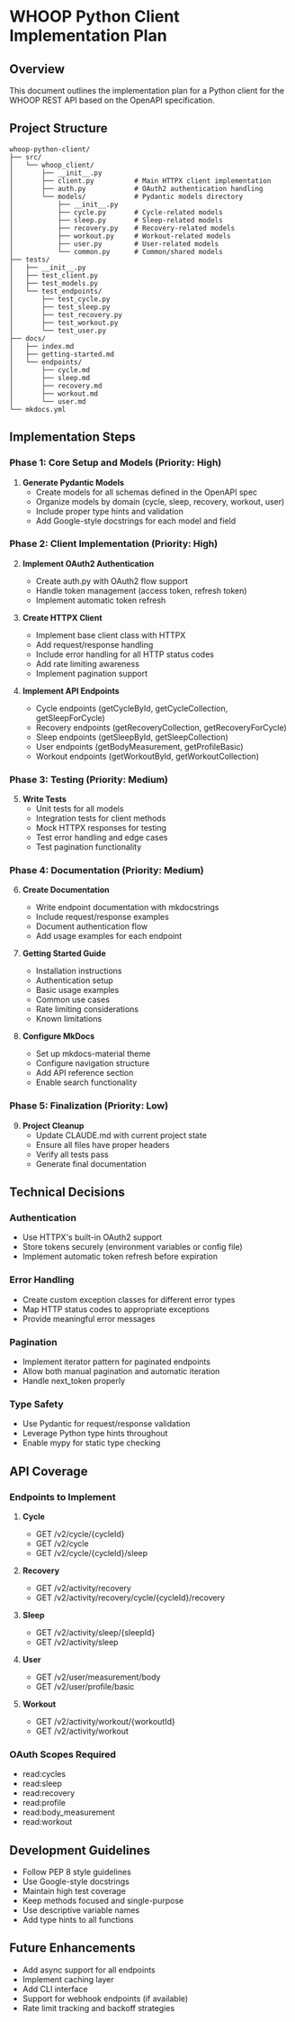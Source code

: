 # WHOOP Python Client Implementation Plan

## Overview
This document outlines the implementation plan for a Python client for the WHOOP REST API based on the OpenAPI specification.

## Project Structure
```
whoop-python-client/
├── src/
│   └── whoop_client/
│       ├── __init__.py
│       ├── client.py          # Main HTTPX client implementation
│       ├── auth.py            # OAuth2 authentication handling
│       └── models/            # Pydantic models directory
│           ├── __init__.py
│           ├── cycle.py       # Cycle-related models
│           ├── sleep.py       # Sleep-related models
│           ├── recovery.py    # Recovery-related models
│           ├── workout.py     # Workout-related models
│           ├── user.py        # User-related models
│           └── common.py      # Common/shared models
├── tests/
│   ├── __init__.py
│   ├── test_client.py
│   ├── test_models.py
│   └── test_endpoints/
│       ├── test_cycle.py
│       ├── test_sleep.py
│       ├── test_recovery.py
│       ├── test_workout.py
│       └── test_user.py
├── docs/
│   ├── index.md
│   ├── getting-started.md
│   └── endpoints/
│       ├── cycle.md
│       ├── sleep.md
│       ├── recovery.md
│       ├── workout.md
│       └── user.md
└── mkdocs.yml
```

## Implementation Steps

### Phase 1: Core Setup and Models (Priority: High)
1. **Generate Pydantic Models**
   - Create models for all schemas defined in the OpenAPI spec
   - Organize models by domain (cycle, sleep, recovery, workout, user)
   - Include proper type hints and validation
   - Add Google-style docstrings for each model and field

### Phase 2: Client Implementation (Priority: High)
2. **Implement OAuth2 Authentication**
   - Create auth.py with OAuth2 flow support
   - Handle token management (access token, refresh token)
   - Implement automatic token refresh

3. **Create HTTPX Client**
   - Implement base client class with HTTPX
   - Add request/response handling
   - Include error handling for all HTTP status codes
   - Add rate limiting awareness
   - Implement pagination support

4. **Implement API Endpoints**
   - Cycle endpoints (getCycleById, getCycleCollection, getSleepForCycle)
   - Recovery endpoints (getRecoveryCollection, getRecoveryForCycle)
   - Sleep endpoints (getSleepById, getSleepCollection)
   - User endpoints (getBodyMeasurement, getProfileBasic)
   - Workout endpoints (getWorkoutById, getWorkoutCollection)

### Phase 3: Testing (Priority: Medium)
5. **Write Tests**
   - Unit tests for all models
   - Integration tests for client methods
   - Mock HTTPX responses for testing
   - Test error handling and edge cases
   - Test pagination functionality

### Phase 4: Documentation (Priority: Medium)
6. **Create Documentation**
   - Write endpoint documentation with mkdocstrings
   - Include request/response examples
   - Document authentication flow
   - Add usage examples for each endpoint

7. **Getting Started Guide**
   - Installation instructions
   - Authentication setup
   - Basic usage examples
   - Common use cases
   - Rate limiting considerations
   - Known limitations

8. **Configure MkDocs**
   - Set up mkdocs-material theme
   - Configure navigation structure
   - Add API reference section
   - Enable search functionality

### Phase 5: Finalization (Priority: Low)
9. **Project Cleanup**
   - Update CLAUDE.md with current project state
   - Ensure all files have proper headers
   - Verify all tests pass
   - Generate final documentation

## Technical Decisions

### Authentication
- Use HTTPX's built-in OAuth2 support
- Store tokens securely (environment variables or config file)
- Implement automatic token refresh before expiration

### Error Handling
- Create custom exception classes for different error types
- Map HTTP status codes to appropriate exceptions
- Provide meaningful error messages

### Pagination
- Implement iterator pattern for paginated endpoints
- Allow both manual pagination and automatic iteration
- Handle next_token properly

### Type Safety
- Use Pydantic for request/response validation
- Leverage Python type hints throughout
- Enable mypy for static type checking

## API Coverage

### Endpoints to Implement
1. **Cycle**
   - GET /v2/cycle/{cycleId}
   - GET /v2/cycle
   - GET /v2/cycle/{cycleId}/sleep

2. **Recovery**
   - GET /v2/activity/recovery
   - GET /v2/activity/recovery/cycle/{cycleId}/recovery

3. **Sleep**
   - GET /v2/activity/sleep/{sleepId}
   - GET /v2/activity/sleep

4. **User**
   - GET /v2/user/measurement/body
   - GET /v2/user/profile/basic

5. **Workout**
   - GET /v2/activity/workout/{workoutId}
   - GET /v2/activity/workout

### OAuth Scopes Required
- read:cycles
- read:sleep
- read:recovery
- read:profile
- read:body_measurement
- read:workout

## Development Guidelines
- Follow PEP 8 style guidelines
- Use Google-style docstrings
- Maintain high test coverage
- Keep methods focused and single-purpose
- Use descriptive variable names
- Add type hints to all functions

## Future Enhancements
- Add async support for all endpoints
- Implement caching layer
- Add CLI interface
- Support for webhook endpoints (if available)
- Rate limit tracking and backoff strategies
